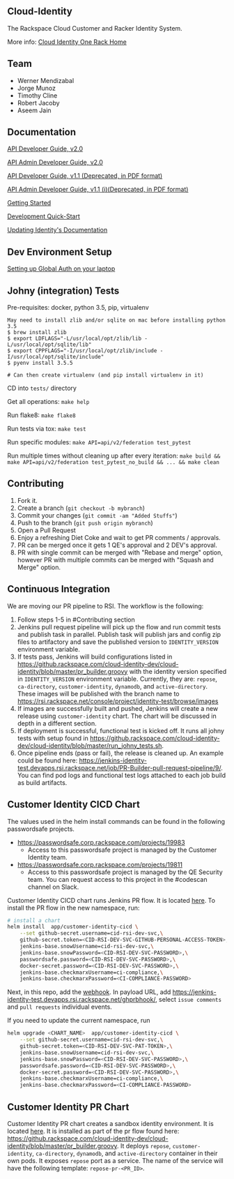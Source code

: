Cloud-Identity
--------------

The Rackspace Cloud Customer and Racker Identity System.

More info: [Cloud Identity One Rack Home](https://one.rackspace.com/display/auth/Home)

Team
-------------
* Werner Mendizabal
* Jorge Munoz
* Timothy Cline
* Robert Jacoby
* Aseem Jain

Documentation
--------------

[API Developer Guide, v2.0](https://developer.rackspace.com/docs/cloud-identity/v2)

[API Admin Developer Guide, v2.0 ](https://pages.github.rackspace.com/ServiceAPIContracts/global-auth-keystone-extensions)

[API Developer Guide, v1.1 (Deprecated, in PDF format)](https://6266fae112c61ca2a24b-0b7d389aeec8162360b1800f389138d1.ssl.cf1.rackcdn.com/auth-client-devguide-internal-deprecated.pdf)

[API Admin Developer Guide, v1.1 (i)(Deprecated, in PDF format)](https://6266fae112c61ca2a24b-0b7d389aeec8162360b1800f389138d1.ssl.cf1.rackcdn.com/auth-1.1-admin-devguide-internal-deprecated.pdf)

[Getting Started](https://one.rackspace.com/display/auth/Getting+Started)

[Development Quick-Start](https://one.rackspace.com/display/auth/Development+Quick-Start)

[Updating Identity's Documentation](https://one.rackspace.com/display/auth/Updating+Identity%27s+Documentation)

Dev Environment Setup
------------

[Setting up Global Auth on your laptop](https://one.rackspace.com/display/auth/Setting+up+Global+Auth+on+your+Laptop)

Johny (integration) Tests
-------------------------

Pre-requisites: docker, python 3.5, pip, virtualenv

```
May need to install zlib and/or sqlite on mac before installing python 3.5
$ brew install zlib
$ export LDFLAGS="-L/usr/local/opt/zlib/lib -L/usr/local/opt/sqlite/lib"
$ export CPPFLAGS="-I/usr/local/opt/zlib/include -I/usr/local/opt/sqlite/include"
$ pyenv install 3.5.5

# Can then create virtualenv (and pip install virtualenv in it)
```

CD into `tests/` directory

Get all operations: `make help`

Run flake8: `make flake8`

Run tests via tox: `make test`

Run specific modules: `make API=api/v2/federation test_pytest`

Run multiple times without cleaning up after every iteration: `make build && make API=api/v2/federation test_pytest_no_build && ... && make clean`

Contributing
------------

1. Fork it.
2. Create a branch (`git checkout -b mybranch`)
3. Commit your changes (`git commit -am "Added Stuffs"`)
4. Push to the branch (`git push origin mybranch`)
5. Open a Pull Request
6. Enjoy a refreshing Diet Coke and wait to get PR comments / approvals.
7. PR can be merged once it gets 1 QE's approval and 2 DEV's approval.
8. PR with single commit can be merged with "Rebase and merge" option, however PR with multiple commits can be merged with "Squash and Merge" option.

Continuous Integration
----------------------

We are moving our PR pipeline to RSI. The workflow is the following:

1. Follow steps 1-5 in #Contributing section
2. Jenkins pull request pipeline will pick up the flow and run commit tests and publish task in parallel. Publish task will publish jars and config zip files to artifactory and save the published version to `IDENTITY_VERSION` environment variable.
3. If tests pass, Jenkins will build configurations listed in https://github.rackspace.com/cloud-identity-dev/cloud-identity/blob/master/pr_builder.groovy with the identity version specified in `IDENTITY_VERSION` environment variable. Currently, they are: `repose`, `ca-directory`, `customer-identity`, `dynamodb`, and `active-directory`. These images will be published with the branch name to https://rsi.rackspace.net/console/project/identity-test/browse/images
4. If images are successfully built and pushed, Jenkins will create a new release using `customer-identity` chart. The chart will be discussed in depth in a different section.
5. If deployment is successful, functional test is kicked off. It runs all johny tests with setup found in https://github.rackspace.com/cloud-identity-dev/cloud-identity/blob/master/run_johny_tests.sh.
6. Once pipeline ends (pass or fail), the release is cleaned up. An example could be found here: https://jenkins-identity-test.devapps.rsi.rackspace.net/job/PR-Builder-pull-request-pipeline/9/. You can find pod logs and functional test logs attached to each job build as build artifacts.

Customer Identity CICD Chart
--------------------------

The values used in the helm install commands can be found in the following passwordsafe projects.
- https://passwordsafe.corp.rackspace.com/projects/19983
    - Access to this passwordsafe project is managed by the Customer Identity team.
- https://passwordsafe.corp.rackspace.com/projects/19811
    - Access to this passwordsafe project is managed by the QE Security team. You can request access to this project in the #codescan channel on Slack.

Customer Identity CICD chart runs Jenkins PR flow. It is located [here](https://github.rackspace.com/tesla/charts/tree/master/app/customer-identity-cicd). To install the PR flow in the new namespace, run:

```bash
# install a chart
helm install  app/customer-identity-cicd \
    --set github-secret.username=cid-rsi-dev-svc,\
    github-secret.token=<CID-RSI-DEV-SVC-GITHUB-PERSONAL-ACCESS-TOKEN>,\
    jenkins-base.snowUsername=cid-rsi-dev-svc,\
    jenkins-base.snowPassword=<CID-RSI-DEV-SVC-PASSWORD>,\
    passwordsafe.password=<CID-RSI-DEV-SVC-PASSWORD>,\
    docker-secret.password=<CID-RSI-DEV-SVC-PASSWORD>,\
    jenkins-base.checkmarxUsername=ci-compliance,\
    jenkins-base.checkmarxPassword=<CI-COMPLIANCE-PASSWORD>
```

Next, in this repo, add the [webhook](https://github.rackspace.com/cloud-identity-dev/cloud-identity/settings/hooks). In payload URL, add https://jenkins-identity-test.devapps.rsi.rackspace.net/ghprbhook/, select `issue comments` and `pull requests` individual events.

If you need to update the current namespace, run

```bash
helm upgrade <CHART_NAME>  app/customer-identity-cicd \
    --set github-secret.username=cid-rsi-dev-svc,\
    github-secret.token=<CID-RSI-DEV-SVC-PAT-TOKEN>,\
    jenkins-base.snowUsername=cid-rsi-dev-svc,\
    jenkins-base.snowPassword=<CID-RSI-DEV-SVC-PASSWORD>,\
    passwordsafe.password=<CID-RSI-DEV-SVC-PASSWORD>,\
    docker-secret.password=<CID-RSI-DEV-SVC-PASSWORD>,\
    jenkins-base.checkmarxUsername=ci-compliance,\
    jenkins-base.checkmarxPassword=<CI-COMPLIANCE-PASSWORD>
```

Customer Identity PR Chart
--------------------------

Customer Identity PR chart creates a sandbox identity environment. It is located [here](https://github.rackspace.com/tesla/charts/tree/master/app/customer-identity). It is installed as part of the pr flow found here: https://github.rackspace.com/cloud-identity-dev/cloud-identity/blob/master/pr_builder.groovy. It deploys `repose`, `customer-identity`, `ca-directory`, `dynamodb`, and `active-directory` container in their own pods. It exposes `repose` port as a service. The name of the service will have the following template: `repose-pr-<PR_ID>`.
